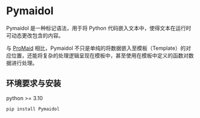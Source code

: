 # Pymaidol

Pymaidol 是一种标记语法，用于将 Python 代码嵌入文本中，使得文本在运行时可动态更改包含的内容。

与 [ProMaid](https://github.com/Eterance/ProMaid) 相比，Pymaidol 不只是单纯的将数据嵌入至模板（Template）的对应位置，还能将复杂的处理逻辑呈现在模板中，甚至使用在模板中定义的函数对数据进行处理。

## 环境要求与安装

python >= 3.10

``` bash
pip install Pymaidol
```

